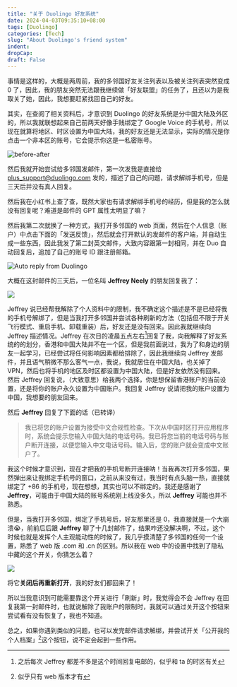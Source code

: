 ```yaml
---
title: "关于 Duolingo 好友系统"
date: 2024-04-03T09:35:10+08:00
tags: [Duolingo]
categories: [Tech]
slug: "About Duolingo's friend system"
indent: 
dropCap: 
draft: False
---
```


事情是这样的，大概是两周前，我的多邻国好友关注列表以及被关注列表突然变成 0 了，因此，我的朋友突然无法跟我继续做「好友联盟」的任务了，且还以为是我取关了她，因此，我想要赶紧找回自己的好友。

其实，在查阅了相关资料后，才意识到 Duolingo 的好友系统是分中国大陆及外区的，所以我就联想起来自己前两天好像手贱绑定了 Google Voice 的手机号，所以现在就算将地区、时区设置为中国大陆，我的好友还是无法显示，实际的情况是你点击一个非本区的账号，它会提示你这是一私密账号。

![](https://dawnblog-1300625500.cos.ap-guangzhou.myqcloud.com/images/202404022253937.png "before-after")

然后我就开始尝试给多邻国发邮件，第一次发我是直接给 plus_support@duolingo.com 发的，描述了自己的问题，请求解绑手机号，但是三天后并没有真人回复。

然后我在小红书上查了查，既然大家也有请求解绑手机号的经历，但是我的怎么就没有回复呢？难道是邮件的 GPT 属性太明显了嘛？

然后我第二次就换了一种方式，我打开多邻国的 web 页面，然后在个人信息（账户）中点击下面的「发送反馈」，然后就会打开默认的发邮件的客户端，并自动生成一些东西，因此我发了第二封英文邮件，大致内容跟第一封相同，并在 Duo 自动回复后，追加了自己的账号 ID 跟注册邮箱。

![](https://dawnblog-1300625500.cos.ap-guangzhou.myqcloud.com/images/202404022302976.png "Auto reply from Duolingo")

大概在这封邮件的三天后，一位名叫 **Jeffrey Neely** 的朋友回复我了：

![](https://dawnblog-1300625500.cos.ap-guangzhou.myqcloud.com/images/202404022304097.png)

Jeffrey 说已经帮我解除了个人资料中的限制，我不确定这个描述是不是已经将我的手机号解绑了，但是当我打开多邻国并尝试各种刷新的方法（包括但不限于开关飞行模式、重启手机、卸载重装）后，好友还是没有回来。因此我就继续向 Jeffrey 描述情况。Jeffrey 在次日的凌晨五点左右[^1]回复了我，向我解释了好友系统的的划分，香港和中国大陆并不在一个区，但是我前面说过，我为了和身边的朋友一起学习，已经尝试将任何影响因素都给排除了，因此我继续向 Jeffrey 发邮件，并且语气稍微不那么客气一点，我说，我就居住在中国大陆，也关掉了 VPN，然后也将手机的地区及时区都设置为中国大陆，但是好友依然没有回来。然后 Jeffrey 回复说，（大致意思）给我两个选择，你是想保留香港账户的当前设置，还是将你的账户永久设置为中国账户。我回复 Jeffrey 说请把我的账户设置为中国，我想要的朋友回来。

然后 **Jeffrey** 回复了下面的话（已转译）

>我已将您的账户设置为接受中文合规性检查。下次从中国时区打开应用程序时，系统会提示您输入中国大陆的电话号码。我已将您当前的电话号码与账户断开连接，以便您输入中文电话号码。输入后，您的账户就会变成中文账户了。

我这个时候才意识到，现在才把我的手机号断开连接呐！当我再次打开多邻国，果然弹出来让我绑定手机号的窗口，之前从来没有过，我当时有点头脑一热，直接就绑定了 +86 的手机号，现在想想，其实也可以不绑定的。我还是感谢了 **Jeffrey**，可能由于中国大陆的账号系统刚上线没多久，所以 **Jeffrey** 可能也并不熟悉。

但是，当我打开多邻国，绑定了手机号后，好友那里还是 0，我直接就是一个大崩溃😭，前前后后跟 **Jeffrey** 聊了十几封邮件了，结果咋还没解决啊，不过，这个时候也就是发挥个人主观能动性的时候了，我几乎摸清楚了多邻国的任何一个设置，熟悉了 web 版 .com 和 .cn 的区别。所以我在 web 中的设置中找到了隐私中藏的这个开关，你猜怎么着？

![](https://dawnblog-1300625500.cos.ap-guangzhou.myqcloud.com/images/202404022322031.png)

将它**关闭后再重新打开**，我的好友们都回来了！

所以当我意识到可能需要靠这个开关进行「刷新」时，我觉得会不会 Jeffrey 在回复我第一封邮件时，也就说解除了我账户的限制时，我就可以通过关开这个按钮来尝试看有没有恢复了，我也不知道。

总之，如果你遇到类似的问题，也可以发完邮件请求解绑，并尝试开关「公开我的个人档案」[^2]这个按钮，说不定会起到一些作用。

[^1]:之后每次 Jeffrey 都差不多是这个时间回复电邮的，似乎和 ta 的时区有关
[^2]:似乎只有 web 版本才有
